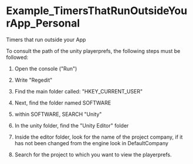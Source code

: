 # Example_TimersThatRunOutsideYourApp_Personal
Timers that run outside your App

To consult the path of the unity playerprefs, the following steps must be followed:

1. Open the console ("Run")

2. Write "Regedit"

3. Find the main folder called: "HKEY_CURRENT_USER"

4. Next, find the folder named SOFTWARE

5. within SOFTWARE, SEARCH "Unity"

6. In the unity folder, find the "Unity Editor" folder

7. Inside the editor folder, look for the name of the project company, if it has not been changed from the engine look in DefaultCompany

8. Search for the project to which you want to view the playerprefs.
